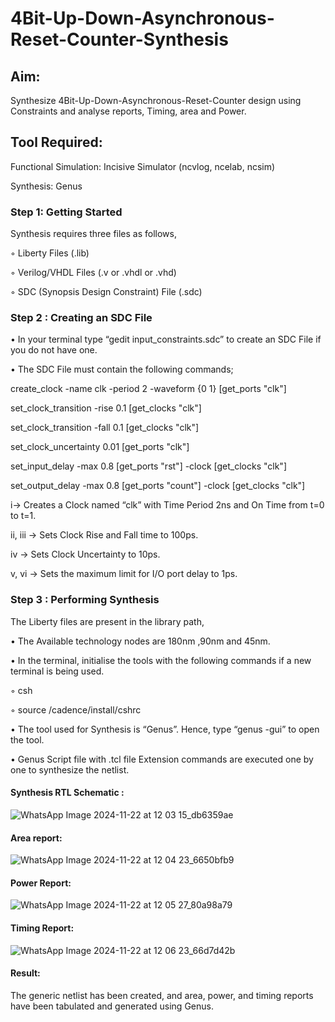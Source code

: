 # 4Bit-Up-Down-Asynchronous-Reset-Counter-Synthesis

## Aim:

Synthesize 4Bit-Up-Down-Asynchronous-Reset-Counter design using Constraints and analyse reports, Timing, area and Power.

## Tool Required:

Functional Simulation: Incisive Simulator (ncvlog, ncelab, ncsim)

Synthesis: Genus

### Step 1: Getting Started

Synthesis requires three files as follows,

◦ Liberty Files (.lib)

◦ Verilog/VHDL Files (.v or .vhdl or .vhd)

◦ SDC (Synopsis Design Constraint) File (.sdc)

 ### Step 2 : Creating an SDC File

•	In your terminal type “gedit input_constraints.sdc” to create an SDC File if you do not have one.

•	The SDC File must contain the following commands;

create_clock -name clk -period 2 -waveform {0 1} [get_ports "clk"]

set_clock_transition -rise 0.1 [get_clocks "clk"]

set_clock_transition -fall 0.1 [get_clocks "clk"]

set_clock_uncertainty 0.01 [get_ports "clk"]

set_input_delay -max 0.8 [get_ports "rst"] -clock [get_clocks "clk"]

set_output_delay -max 0.8 [get_ports "count"] -clock [get_clocks "clk"]

i→ Creates a Clock named “clk” with Time Period 2ns and On Time from t=0 to t=1.

ii, iii → Sets Clock Rise and Fall time to 100ps.

iv → Sets Clock Uncertainty to 10ps.

v, vi → Sets the maximum limit for I/O port delay to 1ps.

### Step 3 : Performing Synthesis

The Liberty files are present in the library path,

• The Available technology nodes are 180nm ,90nm and 45nm.

• In the terminal, initialise the tools with the following commands if a new terminal is being
used.

◦ csh

◦ source /cadence/install/cshrc

• The tool used for Synthesis is “Genus”. Hence, type “genus -gui” to open the tool.

• Genus Script file with .tcl file Extension commands are executed one by one to synthesize the netlist.

#### Synthesis RTL Schematic :

![WhatsApp Image 2024-11-22 at 12 03 15_db6359ae](https://github.com/user-attachments/assets/ddb05758-9f76-41ed-8c19-e1ecc8ba7753)

#### Area report:
![WhatsApp Image 2024-11-22 at 12 04 23_6650bfb9](https://github.com/user-attachments/assets/33ee2151-5957-4442-9554-ac90865b720f)

#### Power Report:
![WhatsApp Image 2024-11-22 at 12 05 27_80a98a79](https://github.com/user-attachments/assets/3b55ae1d-5932-49bf-957b-131169500567)

#### Timing Report: 
![WhatsApp Image 2024-11-22 at 12 06 23_66d7d42b](https://github.com/user-attachments/assets/1e1ba8c8-c25d-4cb1-9b65-cbfba073abe3)

#### Result: 

The generic netlist has been created, and area, power, and timing reports have been tabulated and generated using Genus.





